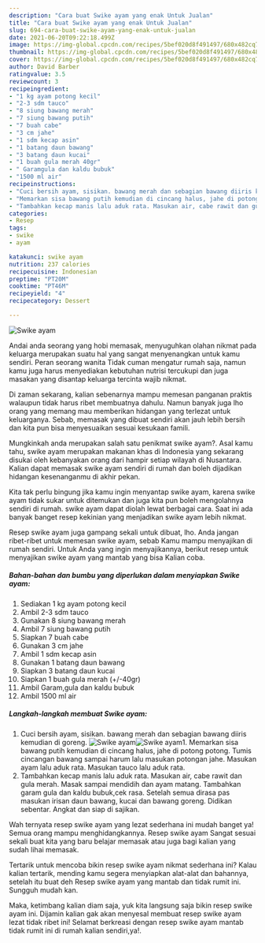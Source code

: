 ```yaml
---
description: "Cara buat Swike ayam yang enak Untuk Jualan"
title: "Cara buat Swike ayam yang enak Untuk Jualan"
slug: 694-cara-buat-swike-ayam-yang-enak-untuk-jualan
date: 2021-06-20T09:22:18.499Z
image: https://img-global.cpcdn.com/recipes/5bef020d8f491497/680x482cq70/swike-ayam-foto-resep-utama.jpg
thumbnail: https://img-global.cpcdn.com/recipes/5bef020d8f491497/680x482cq70/swike-ayam-foto-resep-utama.jpg
cover: https://img-global.cpcdn.com/recipes/5bef020d8f491497/680x482cq70/swike-ayam-foto-resep-utama.jpg
author: David Barber
ratingvalue: 3.5
reviewcount: 3
recipeingredient:
- "1 kg ayam potong kecil"
- "2-3 sdm tauco"
- "8 siung bawang merah"
- "7 siung bawang putih"
- "7 buah cabe"
- "3 cm jahe"
- "1 sdm kecap asin"
- "1 batang daun bawang"
- "3 batang daun kucai"
- "1 buah gula merah 40gr"
- " Garamgula dan kaldu bubuk"
- "1500 ml air"
recipeinstructions:
- "Cuci bersih ayam, sisikan. bawang merah dan sebagian bawang diiris kemudian di goreng."
- "Memarkan sisa bawang putih kemudian di cincang halus, jahe di potong potong. Tumis cincangan bawang sampai harum lalu masukan potongan jahe. Masukan ayam lalu aduk rata. Masukan tauco lalu aduk rata."
- "Tambahkan kecap manis lalu aduk rata. Masukan air, cabe rawit dan gula merah. Masak sampai mendidih dan ayam matang. Tambahkan garam gula dan kaldu bubuk,cek rasa. Setelah semua dirasa pas masukan irisan daun bawang, kucai dan bawang goreng. Didikan sebentar. Angkat dan siap di sajikan."
categories:
- Resep
tags:
- swike
- ayam

katakunci: swike ayam 
nutrition: 237 calories
recipecuisine: Indonesian
preptime: "PT20M"
cooktime: "PT46M"
recipeyield: "4"
recipecategory: Dessert

---
```



![Swike ayam](https://img-global.cpcdn.com/recipes/5bef020d8f491497/680x482cq70/swike-ayam-foto-resep-utama.jpg)

Andai anda seorang yang hobi memasak, menyuguhkan olahan nikmat pada keluarga merupakan suatu hal yang sangat menyenangkan untuk kamu sendiri. Peran seorang  wanita Tidak cuman mengatur rumah saja, namun kamu juga harus menyediakan kebutuhan nutrisi tercukupi dan juga masakan yang disantap keluarga tercinta wajib nikmat.

Di zaman  sekarang, kalian sebenarnya mampu memesan panganan praktis walaupun tidak harus ribet membuatnya dahulu. Namun banyak juga lho orang yang memang mau memberikan hidangan yang terlezat untuk keluarganya. Sebab, memasak yang dibuat sendiri akan jauh lebih bersih dan kita pun bisa menyesuaikan sesuai kesukaan famili. 



Mungkinkah anda merupakan salah satu penikmat swike ayam?. Asal kamu tahu, swike ayam merupakan makanan khas di Indonesia yang sekarang disukai oleh kebanyakan orang dari hampir setiap wilayah di Nusantara. Kalian dapat memasak swike ayam sendiri di rumah dan boleh dijadikan hidangan kesenanganmu di akhir pekan.

Kita tak perlu bingung jika kamu ingin menyantap swike ayam, karena swike ayam tidak sukar untuk ditemukan dan juga kita pun boleh mengolahnya sendiri di rumah. swike ayam dapat diolah lewat berbagai cara. Saat ini ada banyak banget resep kekinian yang menjadikan swike ayam lebih nikmat.

Resep swike ayam juga gampang sekali untuk dibuat, lho. Anda jangan ribet-ribet untuk memesan swike ayam, sebab Kamu mampu menyajikan di rumah sendiri. Untuk Anda yang ingin menyajikannya, berikut resep untuk menyajikan swike ayam yang mantab yang bisa Kalian coba.

<!--inarticleads1-->

##### Bahan-bahan dan bumbu yang diperlukan dalam menyiapkan Swike ayam:

1. Sediakan 1 kg ayam potong kecil
1. Ambil 2-3 sdm tauco
1. Gunakan 8 siung bawang merah
1. Ambil 7 siung bawang putih
1. Siapkan 7 buah cabe
1. Gunakan 3 cm jahe
1. Ambil 1 sdm kecap asin
1. Gunakan 1 batang daun bawang
1. Siapkan 3 batang daun kucai
1. Siapkan 1 buah gula merah (+/-40gr)
1. Ambil  Garam,gula dan kaldu bubuk
1. Ambil 1500 ml air




<!--inarticleads2-->

##### Langkah-langkah membuat Swike ayam:

1. Cuci bersih ayam, sisikan. bawang merah dan sebagian bawang diiris kemudian di goreng.
<img src="https://img-global.cpcdn.com/steps/98bc4d091ce45543/160x128cq70/swike-ayam-langkah-memasak-1-foto.jpg" alt="Swike ayam"><img src="https://img-global.cpcdn.com/steps/36aa386898f5d0f6/160x128cq70/swike-ayam-langkah-memasak-1-foto.jpg" alt="Swike ayam">1. Memarkan sisa bawang putih kemudian di cincang halus, jahe di potong potong. Tumis cincangan bawang sampai harum lalu masukan potongan jahe. Masukan ayam lalu aduk rata. Masukan tauco lalu aduk rata.
1. Tambahkan kecap manis lalu aduk rata. Masukan air, cabe rawit dan gula merah. Masak sampai mendidih dan ayam matang. Tambahkan garam gula dan kaldu bubuk,cek rasa. Setelah semua dirasa pas masukan irisan daun bawang, kucai dan bawang goreng. Didikan sebentar. Angkat dan siap di sajikan.




Wah ternyata resep swike ayam yang lezat sederhana ini mudah banget ya! Semua orang mampu menghidangkannya. Resep swike ayam Sangat sesuai sekali buat kita yang baru belajar memasak atau juga bagi kalian yang sudah lihai memasak.

Tertarik untuk mencoba bikin resep swike ayam nikmat sederhana ini? Kalau kalian tertarik, mending kamu segera menyiapkan alat-alat dan bahannya, setelah itu buat deh Resep swike ayam yang mantab dan tidak rumit ini. Sungguh mudah kan. 

Maka, ketimbang kalian diam saja, yuk kita langsung saja bikin resep swike ayam ini. Dijamin kalian gak akan menyesal membuat resep swike ayam lezat tidak ribet ini! Selamat berkreasi dengan resep swike ayam mantab tidak rumit ini di rumah kalian sendiri,ya!.

